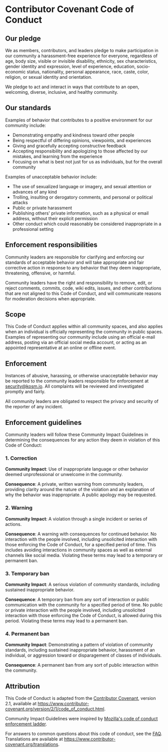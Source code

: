 # Contributor Covenant Code of Conduct

## Our pledge

We as members, contributors, and leaders pledge to make participation in our community a harassment-free experience for
everyone, regardless of age, body size, visible or invisible disability, ethnicity, sex characteristics, gender identity and
expression, level of experience, education, socio-economic status, nationality, personal appearance, race, caste, color,
religion, or sexual identity and orientation.

We pledge to act and interact in ways that contribute to an open, welcoming, diverse, inclusive, and healthy community.

## Our standards

Examples of behavior that contributes to a positive environment for our community include:

- Demonstrating empathy and kindness toward other people
- Being respectful of differing opinions, viewpoints, and experiences
- Giving and gracefully accepting constructive feedback
- Accepting responsibility and apologizing to those affected by our mistakes, and learning from the experience
- Focusing on what is best not just for us as individuals, but for the overall community

Examples of unacceptable behavior include:

- The use of sexualized language or imagery, and sexual attention or advances of any kind
- Trolling, insulting or derogatory comments, and personal or political attacks
- Public or private harassment
- Publishing others' private information, such as a physical or email address, without their explicit permission
- Other conduct which could reasonably be considered inappropriate in a professional setting

## Enforcement responsibilities

Community leaders are responsible for clarifying and enforcing our standards of acceptable behavior and will take appropriate
and fair corrective action in response to any behavior that they deem inappropriate, threatening, offensive, or harmful.

Community leaders have the right and responsibility to remove, edit, or reject comments, commits, code, wiki edits, issues, and
other contributions that are not aligned to this Code of Conduct, and will communicate reasons for moderation decisions when
appropriate.

## Scope

This Code of Conduct applies within all community spaces, and also applies when an individual is officially representing the
community in public spaces. Examples of representing our community include using an official e-mail address, posting via an
official social media account, or acting as an appointed representative at an online or offline event.

## Enforcement

Instances of abusive, harassing, or otherwise unacceptable behavior may be reported to the community leaders responsible for
enforcement at [security@kosm.io](mailto:security@kosm.io). All complaints will be reviewed and investigated promptly and
fairly.

All community leaders are obligated to respect the privacy and security of the reporter of any incident.

## Enforcement guidelines

Community leaders will follow these Community Impact Guidelines in determining the consequences for any action they deem in
violation of this Code of Conduct:

### 1. Correction

**Community Impact**: Use of inappropriate language or other behavior deemed unprofessional or unwelcome in the community.

**Consequence**: A private, written warning from community leaders, providing clarity around the nature of the violation and an
explanation of why the behavior was inappropriate. A public apology may be requested.

### 2. Warning

**Community Impact**: A violation through a single incident or series of actions.

**Consequence**: A warning with consequences for continued behavior. No interaction with the people involved, including
unsolicited interaction with those enforcing the Code of Conduct, for a specified period of time. This includes avoiding
interactions in community spaces as well as external channels like social media. Violating these terms may lead to a temporary or
permanent ban.

### 3. Temporary ban

**Community Impact**: A serious violation of community standards, including sustained inappropriate behavior.

**Consequence**: A temporary ban from any sort of interaction or public communication with the community for a specified period
of time. No public or private interaction with the people involved, including unsolicited interaction with those enforcing the
Code of Conduct, is allowed during this period. Violating these terms may lead to a permanent ban.

### 4. Permanent ban

**Community Impact**: Demonstrating a pattern of violation of community standards, including sustained inappropriate behavior,
harassment of an individual, or aggression toward or disparagement of classes of individuals.

**Consequence**: A permanent ban from any sort of public interaction within the community.

## Attribution

This Code of Conduct is adapted from the [Contributor Covenant][homepage], version 2.1, available at
https://www.contributor-covenant.org/version/2/1/code_of_conduct.html.

Community Impact Guidelines were inspired by [Mozilla's code of conduct enforcement ladder](https://github.com/mozilla/inclusion).

For answers to common questions about this code of conduct, see the [FAQ](https://www.contributor-covenant.org/faq). Translations
are available at https://www.contributor-covenant.org/translations.

[homepage]: https://www.contributor-covenant.org
